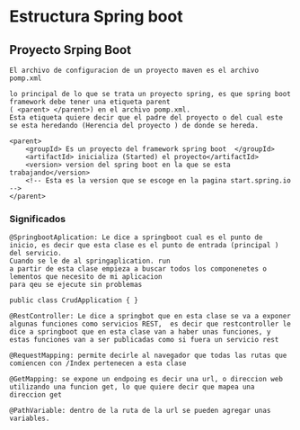 # Estructura Spring boot

## Proyecto Srping Boot

    El archivo de configuracion de un proyecto maven es el archivo pomp.xml

    lo principal de lo que se trata un proyecto spring, es que spring boot framework debe tener una etiqueta parent
    ( <parent> </parent>) en el archivo pomp.xml.
    Esta etiqueta quiere decir que el padre del proyecto o del cual este se esta heredando (Herencia del proyecto ) de donde se hereda.

    <parent>
        <groupId> Es un proyecto del framework spring boot  </groupId>
        <artifactId> inicializa (Started) el proyecto</artifactId>
        <version> version del spring boot en la que se esta trabajando</version>
        <!-- Esta es la version que se escoge en la pagina start.spring.io -->
    </parent>

### Significados 
    @SpringbootAplication: Le dice a springboot cual es el punto de inicio, es decir que esta clase es el punto de entrada (principal ) del servicio.
    Cuando se le de al springaplication. run 
    a partir de esta clase empieza a buscar todos los componenetes o lementos que necesito de mi aplicacion
    para qeu se ejecute sin problemas

    public class CrudApplication { }

    @RestController: Le dice a springbot que en esta clase se va a exponer algunas funciones como servicios REST,  es decir que restcontroller le dice a springboot que en esta clase van a haber unas funciones, y estas funciones van a ser publicadas como si fuera un servicio rest 

    @RequestMapping: permite decirle al navegador que todas las rutas que comiencen con /Index pertenecen a esta clase 

    @GetMapping: se expone un endpoing es decir una url, o direccion web utilizando una funcion get, lo que quiere decir que mapea una direccion get 

    @PathVariable: dentro de la ruta de la url se pueden agregar unas variables.

